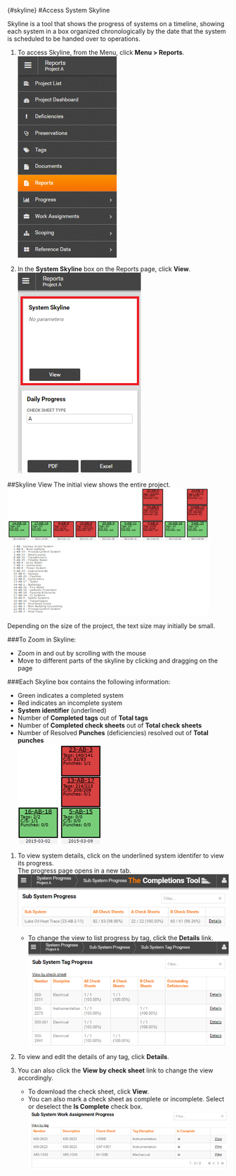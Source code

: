 {#skyline}
#Access System Skyline  

Skyline is a tool that shows the progress of systems on a timeline, showing each system in a box organized chronologically by the date that the system is scheduled to be handed over to operations. 

1. To access Skyline, from the Menu, click **Menu > Reports**.    
![Menu > Reports](images\MReports.PNG)  

1. In the **System Skyline** box on the Reports page, click **View**.  
![Reports > Skyline](images\Reports-Skyline.PNG)   

##Skyline View
The initial view shows the entire project.  
![Skyline initial view](images\Skylineall.PNG)   

Depending on the size of the project, the text size may initially be small. 

###To Zoom in Skyline: 
  - Zoom in and out by scrolling with the mouse
  - Move to different parts of the skyline by clicking and dragging on the page   
    
###Each Skyline box contains the following information:
  - Green indicates a completed system
  - Red indicates an incomplete system 
  - **System identifier** (underlined)  
  - Number of **Completed tags** out of **Total tags**
  - Number of **Completed check sheets**  out of **Total check sheets**
  - Number of Resolved **Punches** (deficiencies) resolved out of **Total punches**  
    ![Skyline top level example](images\Skylinetoplevel.PNG)    
   
1. To view system details, click on the underlined system identifer to view its progress.  
The progress page opens in a new tab.   
![Skyline system progress](images\Skyline-subsystemProgress.PNG)  

    - To change the view to list progress by tag, click the **Details** link.  
    ![Skyline system tag progress](images\Skyline-subsystemtagProgress.PNG)  

1. To view and edit the details of any tag, click **Details**.
    
1. You can also click the **View by check sheet** link to change the view accordingly. 

    - To download the check sheet, click **View**.
    - You can also mark a check sheet as complete or incomplete. Select or deselect the **Is Complete** check box.  
    ![Skyline system check sheet progress](images\Skyline-subsystemcsprogress.png)
